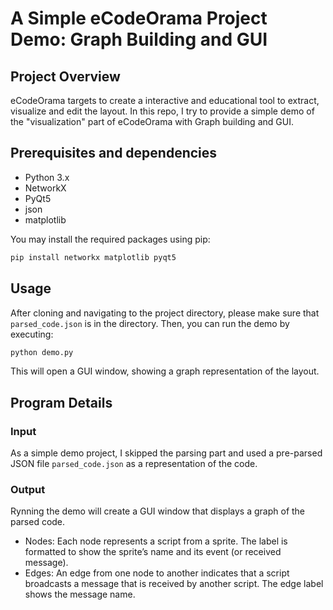 # A Simple eCodeOrama Project Demo: Graph Building and GUI

## Project Overview

eCodeOrama targets to create a interactive and educational tool to extract, 
visualize and edit the layout.
In this repo, I try to provide a simple demo of the "visualization" part of eCodeOrama
with Graph building and GUI.

## Prerequisites and dependencies
- Python 3.x
- NetworkX
- PyQt5
- json
- matplotlib

You may install the required packages using pip:
```bash
pip install networkx matplotlib pyqt5
```

## Usage
After cloning and navigating to the project directory, please make sure that 
`parsed_code.json` is in the directory. Then, you can run the demo by executing:
```bash
python demo.py
```
This will open a GUI window, showing a graph representation of the layout.

## Program Details
### Input
As a simple demo project, I skipped the parsing part and used a pre-parsed JSON file `parsed_code.json`
as a representation of the code.

### Output
Rynning the demo will create a GUI window that displays a graph of the parsed code.
- Nodes: Each node represents a script from a sprite. The label is formatted to show the sprite’s name and its event (or received message).
- Edges: An edge from one node to another indicates that a script broadcasts a message that is received by another script. The edge label shows the message name.

